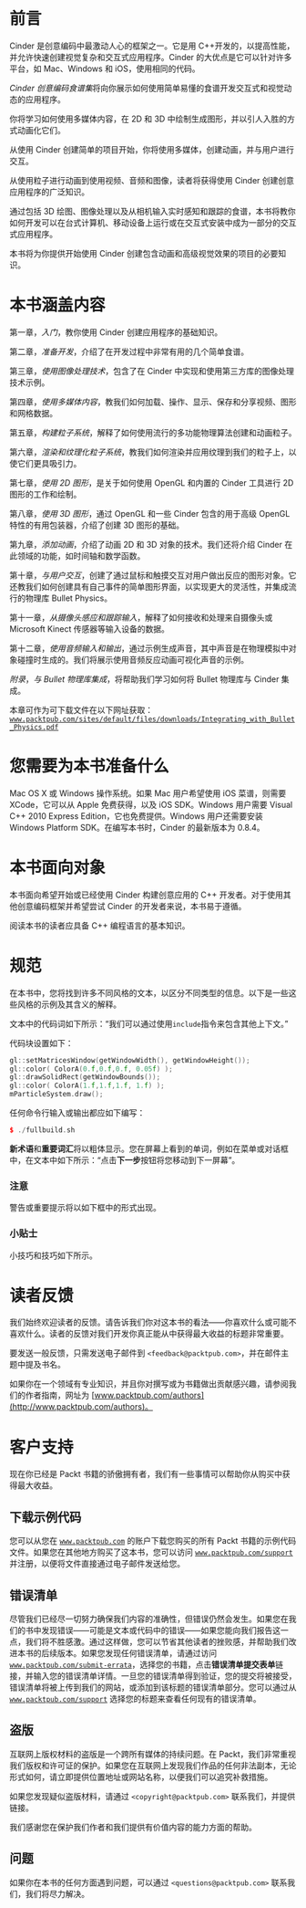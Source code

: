 # 前言

Cinder 是创意编码中最激动人心的框架之一。它是用 C++开发的，以提高性能，并允许快速创建视觉复杂和交互式应用程序。Cinder 的大优点是它可以针对许多平台，如 Mac、Windows 和 iOS，使用相同的代码。

*Cinder 创意编码食谱集*将向你展示如何使用简单易懂的食谱开发交互式和视觉动态的应用程序。

你将学习如何使用多媒体内容，在 2D 和 3D 中绘制生成图形，并以引人入胜的方式动画化它们。

从使用 Cinder 创建简单的项目开始，你将使用多媒体，创建动画，并与用户进行交互。

从使用粒子进行动画到使用视频、音频和图像，读者将获得使用 Cinder 创建创意应用程序的广泛知识。

通过包括 3D 绘图、图像处理以及从相机输入实时感知和跟踪的食谱，本书将教你如何开发可以在台式计算机、移动设备上运行或在交互式安装中成为一部分的交互式应用程序。

本书将为你提供开始使用 Cinder 创建包含动画和高级视觉效果的项目的必要知识。

# 本书涵盖内容

第一章，*入门*，教你使用 Cinder 创建应用程序的基础知识。

第二章，*准备开发*，介绍了在开发过程中非常有用的几个简单食谱。

第三章，*使用图像处理技术*，包含了在 Cinder 中实现和使用第三方库的图像处理技术示例。

第四章，*使用多媒体内容*，教我们如何加载、操作、显示、保存和分享视频、图形和网格数据。

第五章，*构建粒子系统*，解释了如何使用流行的多功能物理算法创建和动画粒子。

第六章，*渲染和纹理化粒子系统*，教我们如何渲染并应用纹理到我们的粒子上，以使它们更具吸引力。

第七章，*使用 2D 图形*，是关于如何使用 OpenGL 和内置的 Cinder 工具进行 2D 图形的工作和绘制。

第八章，*使用 3D 图形*，通过 OpenGL 和一些 Cinder 包含的用于高级 OpenGL 特性的有用包装器，介绍了创建 3D 图形的基础。

第九章，*添加动画*，介绍了动画 2D 和 3D 对象的技术。我们还将介绍 Cinder 在此领域的功能，如时间轴和数学函数。

第十章，*与用户交互*，创建了通过鼠标和触摸交互对用户做出反应的图形对象。它还教我们如何创建具有自己事件的简单图形界面，以实现更大的灵活性，并集成流行的物理库 Bullet Physics。

第十一章，*从摄像头感应和跟踪输入*，解释了如何接收和处理来自摄像头或 Microsoft Kinect 传感器等输入设备的数据。

第十二章，*使用音频输入和输出*，通过示例生成声音，其中声音是在物理模拟中对象碰撞时生成的。我们将展示使用音频反应动画可视化声音的示例。

*附录*，*与 Bullet 物理库集成*，将帮助我们学习如何将 Bullet 物理库与 Cinder 集成。

本章可作为可下载文件在以下网址获取：[`www.packtpub.com/sites/default/files/downloads/Integrating_with_Bullet_Physics.pdf`](http://www.packtpub.com/sites/default/files/downloads/Integrating_with_Bullet_Physics.pdf)

# 您需要为本书准备什么

Mac OS X 或 Windows 操作系统。如果 Mac 用户希望使用 iOS 菜谱，则需要 XCode，它可以从 Apple 免费获得，以及 iOS SDK。Windows 用户需要 Visual C++ 2010 Express Edition，它也免费提供。Windows 用户还需要安装 Windows Platform SDK。在编写本书时，Cinder 的最新版本为 0.8.4。

# 本书面向对象

本书面向希望开始或已经使用 Cinder 构建创意应用的 C++ 开发者。对于使用其他创意编码框架并希望尝试 Cinder 的开发者来说，本书易于遵循。

阅读本书的读者应具备 C++ 编程语言的基本知识。

# 规范

在本书中，您将找到许多不同风格的文本，以区分不同类型的信息。以下是一些这些风格的示例及其含义的解释。

文本中的代码词如下所示：“我们可以通过使用`include`指令来包含其他上下文。”

代码块设置如下：

```cpp
gl::setMatricesWindow(getWindowWidth(), getWindowHeight());
gl::color( ColorA(0.f,0.f,0.f, 0.05f) );
gl::drawSolidRect(getWindowBounds());
gl::color( ColorA(1.f,1.f,1.f, 1.f) );
mParticleSystem.draw();
```

任何命令行输入或输出都应如下编写：

```cpp
$ ./fullbuild.sh

```

**新术语**和**重要词汇**将以粗体显示。您在屏幕上看到的单词，例如在菜单或对话框中，在文本中如下所示：“点击**下一步**按钮将您移动到下一屏幕”。

### 注意

警告或重要提示将以如下框中的形式出现。

### 小贴士

小技巧和技巧如下所示。

# 读者反馈

我们始终欢迎读者的反馈。请告诉我们你对这本书的看法——你喜欢什么或可能不喜欢什么。读者的反馈对我们开发你真正能从中获得最大收益的标题非常重要。

要发送一般反馈，只需发送电子邮件到 `<feedback@packtpub.com>`，并在邮件主题中提及书名。

如果你在一个领域有专业知识，并且你对撰写或为书籍做出贡献感兴趣，请参阅我们的作者指南，网址为 [www.packtpub.com/authors](http://www.packtpub.com/authors)。

# 客户支持

现在你已经是 Packt 书籍的骄傲拥有者，我们有一些事情可以帮助你从购买中获得最大收益。

## 下载示例代码

您可以从您在 [`www.packtpub.com`](http://www.packtpub.com) 的账户下载您购买的所有 Packt 书籍的示例代码文件。如果您在其他地方购买了这本书，您可以访问 [`www.packtpub.com/support`](http://www.packtpub.com/support) 并注册，以便将文件直接通过电子邮件发送给您。

## 错误清单

尽管我们已经尽一切努力确保我们内容的准确性，但错误仍然会发生。如果您在我们的书中发现错误——可能是文本或代码中的错误——如果您能向我们报告这一点，我们将不胜感激。通过这样做，您可以节省其他读者的挫败感，并帮助我们改进本书的后续版本。如果您发现任何错误清单，请通过访问 [`www.packtpub.com/submit-errata`](http://www.packtpub.com/submit-errata)，选择您的书籍，点击**错误清单****提交****表单**链接，并输入您的错误清单详情。一旦您的错误清单得到验证，您的提交将被接受，错误清单将被上传到我们的网站，或添加到该标题的错误清单部分。您可以通过从 [`www.packtpub.com/support`](http://www.packtpub.com/support) 选择您的标题来查看任何现有的错误清单。

## 盗版

互联网上版权材料的盗版是一个跨所有媒体的持续问题。在 Packt，我们非常重视我们版权和许可证的保护。如果您在互联网上发现我们作品的任何非法副本，无论形式如何，请立即提供位置地址或网站名称，以便我们可以追究补救措施。

如果您发现疑似盗版材料，请通过 `<copyright@packtpub.com>` 联系我们，并提供链接。

我们感谢您在保护我们作者和我们提供有价值内容的能力方面的帮助。

## 问题

如果你在本书的任何方面遇到问题，可以通过 `<questions@packtpub.com>` 联系我们，我们将尽力解决。
